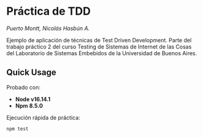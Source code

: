# Práctica de TDD

_Puerto Montt, Nicolás Hasbún A._

Ejemplo de aplicación de técnicas de Test Driven Development. Parte del trabajo práctico 2 del curso Testing de Sistemas de Internet de las Cosas del Laboratorio de Sistemas Embebidos de la Universidad de Buenos Aires.

## Quick Usage

Probado con:

* **Node v16.14.1**
* **Npm 8.5.0**

Ejecución rápida de práctica:

```
npm test
```



